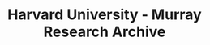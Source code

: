 ---
layout: repo
title: "Harvard University - Murray Research Archive"
id: 18168
permalink: repos/18168/
---